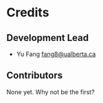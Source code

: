 # Credits


## Development Lead

* Yu Fang <fang8@ualberta.ca>

## Contributors

None yet. Why not be the first?
